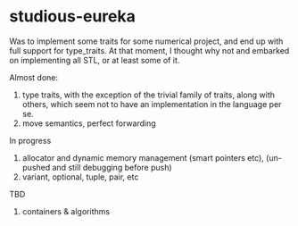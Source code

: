 # studious-eureka

Was to implement some traits for some numerical project, and end up with full support for type_traits. 
At that moment, I thought why not and embarked on implementing all STL, or at least some of it.

Almost done:
   1. type traits, with the exception of the trivial family of traits, along with others, which seem not to have an implementation in the language per se.
   2. move semantics, perfect forwarding
   
In progress
   1. allocator and dynamic memory management (smart pointers etc), (un-pushed and still debugging before push)
   2. variant, optional, tuple, pair, etc

TBD
   1. containers & algorithms
